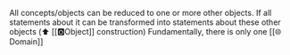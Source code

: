 All concepts/objects can be reduced to one or more other objects.
If all statements about it can be transformed into statements about these other objects (⬆️ [[🅾️Object]] construction)
Fundamentally, there is only one [[🌐Domain]]